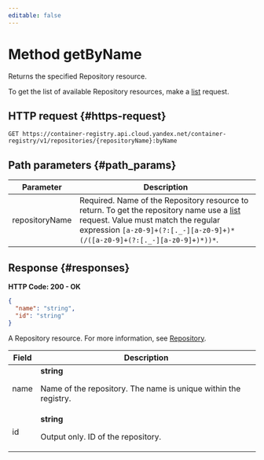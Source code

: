 ```yaml
---
editable: false
---
```


# Method getByName
Returns the specified Repository resource.
 
To get the list of available Repository resources, make a [list](/docs/container-registry/api-ref/Repository/list) request.
 
## HTTP request {#https-request}
```
GET https://container-registry.api.cloud.yandex.net/container-registry/v1/repositories/{repositoryName}:byName
```
 
## Path parameters {#path_params}
 
Parameter | Description
--- | ---
repositoryName | Required. Name of the Repository resource to return.  To get the repository name use a [list](/docs/container-registry/api-ref/Repository/list) request.  Value must match the regular expression `` [a-z0-9]+(?:[._-][a-z0-9]+)*(/([a-z0-9]+(?:[._-][a-z0-9]+)*))* ``.
 
## Response {#responses}
**HTTP Code: 200 - OK**

```json 
{
  "name": "string",
  "id": "string"
}
```
A Repository resource. For more information, see [Repository](/docs/cloud/container-registry/repository).
 
Field | Description
--- | ---
name | **string**<br><p>Name of the repository. The name is unique within the registry.</p> 
id | **string**<br><p>Output only. ID of the repository.</p> 